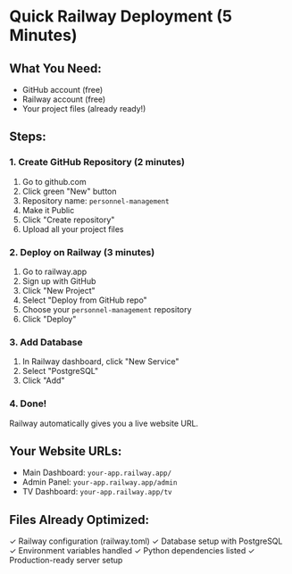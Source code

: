 # Quick Railway Deployment (5 Minutes)

## What You Need:
- GitHub account (free)
- Railway account (free)
- Your project files (already ready!)

## Steps:

### 1. Create GitHub Repository (2 minutes)
1. Go to github.com
2. Click green "New" button
3. Repository name: `personnel-management`
4. Make it Public
5. Click "Create repository"
6. Upload all your project files

### 2. Deploy on Railway (3 minutes)
1. Go to railway.app
2. Sign up with GitHub
3. Click "New Project"
4. Select "Deploy from GitHub repo"
5. Choose your `personnel-management` repository
6. Click "Deploy"

### 3. Add Database
1. In Railway dashboard, click "New Service"
2. Select "PostgreSQL"
3. Click "Add"

### 4. Done!
Railway automatically gives you a live website URL.

## Your Website URLs:
- Main Dashboard: `your-app.railway.app/`
- Admin Panel: `your-app.railway.app/admin`
- TV Dashboard: `your-app.railway.app/tv`

## Files Already Optimized:
✓ Railway configuration (railway.toml)
✓ Database setup with PostgreSQL
✓ Environment variables handled
✓ Python dependencies listed
✓ Production-ready server setup
